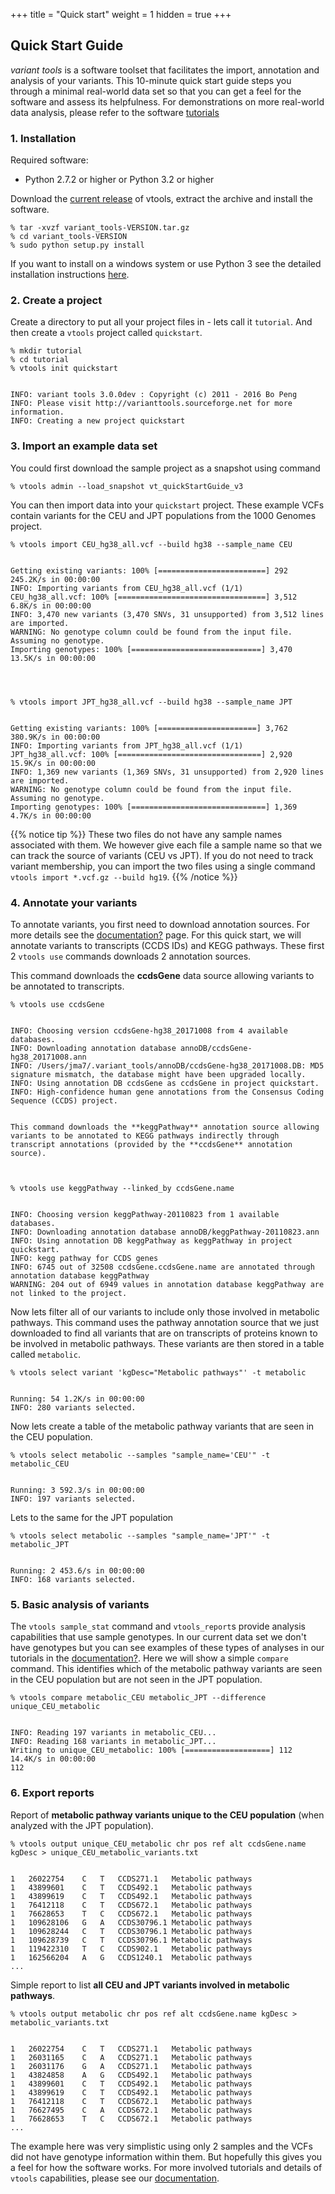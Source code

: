 +++
title = "Quick start"
weight = 1
hidden = true
+++


## Quick Start Guide


*variant tools* is a software toolset that facilitates the import, annotation and analysis of your variants. This 10-minute quick start guide steps you through a minimal real-world data set so that you can get a feel for the software and assess its helpfulness. For demonstrations on more real-world data analysis, please refer to the software [tutorials][2]


### 1. Installation

Required software: 

*   Python 2.7.2 or higher or Python 3.2 or higher 

Download the [current release][3] of vtools, extract the archive and install the software. 



    % tar -xvzf variant_tools-VERSION.tar.gz
    % cd variant_tools-VERSION
    % sudo python setup.py install
    

If you want to install on a windows system or use Python 3 see the detailed installation instructions [here][3]. 



### 2. Create a project

Create a directory to put all your project files in - lets call it `tutorial`. And then create a `vtools` project called `quickstart`. 



    % mkdir tutorial 
    % cd tutorial
    % vtools init quickstart
    

    INFO: variant tools 3.0.0dev : Copyright (c) 2011 - 2016 Bo Peng
    INFO: Please visit http://varianttools.sourceforge.net for more information.
    INFO: Creating a new project quickstart
    


### 3. Import an example data set


You could first download the sample project as a snapshot using command 

    % vtools admin --load_snapshot vt_quickStartGuide_v3

    
You can then import data into your `quickstart` project. These example VCFs contain variants for the CEU and JPT populations from the 1000 Genomes project. 

 
    % vtools import CEU_hg38_all.vcf --build hg38 --sample_name CEU
    

    Getting existing variants: 100% [========================] 292 245.2K/s in 00:00:00
    INFO: Importing variants from CEU_hg38_all.vcf (1/1)
    CEU_hg38_all.vcf: 100% [=================================] 3,512 6.8K/s in 00:00:00
    INFO: 3,470 new variants (3,470 SNVs, 31 unsupported) from 3,512 lines are imported.
    WARNING: No genotype column could be found from the input file. Assuming no genotype.
    Importing genotypes: 100% [=============================] 3,470 13.5K/s in 00:00:00
    



    % vtools import JPT_hg38_all.vcf --build hg38 --sample_name JPT
    

    Getting existing variants: 100% [======================] 3,762 380.9K/s in 00:00:00
    INFO: Importing variants from JPT_hg38_all.vcf (1/1)
    JPT_hg38_all.vcf: 100% [================================] 2,920 15.9K/s in 00:00:00
    INFO: 1,369 new variants (1,369 SNVs, 31 unsupported) from 2,920 lines are imported.
    WARNING: No genotype column could be found from the input file. Assuming no genotype.
    Importing genotypes: 100% [==============================] 1,369 4.7K/s in 00:00:00

    


{{% notice tip %}}
These two files do not have any sample names associated with them. We however give each file a sample name so that we can track the source of variants (CEU vs JPT). If you do not need to track variant membership, you can import the two files using a single command `vtools import *.vcf.gz --build hg19`. 
{{% /notice %}}
    



### 4. Annotate your variants

To annotate variants, you first need to download annotation sources. For more details see the [documentation][2][?][2] page. For this quick start, we will annotate variants to transcripts (CCDS IDs) and KEGG pathways. These first 2 `vtools use` commands downloads 2 annotation sources. 

This command downloads the **ccdsGene** data source allowing variants to be annotated to transcripts. 



    % vtools use ccdsGene
    

    INFO: Choosing version ccdsGene-hg38_20171008 from 4 available databases.
    INFO: Downloading annotation database annoDB/ccdsGene-hg38_20171008.ann
    INFO: /Users/jma7/.variant_tools/annoDB/ccdsGene-hg38_20171008.DB: MD5 signature mismatch, the database might have been upgraded locally.
    INFO: Using annotation DB ccdsGene as ccdsGene in project quickstart.
    INFO: High-confidence human gene annotations from the Consensus Coding Sequence (CCDS) project.
        

    This command downloads the **keggPathway** annotation source allowing variants to be annotated to KEGG pathways indirectly through transcript annotations (provided by the **ccdsGene** annotation source). 



    % vtools use keggPathway --linked_by ccdsGene.name
    

    INFO: Choosing version keggPathway-20110823 from 1 available databases.
    INFO: Downloading annotation database annoDB/keggPathway-20110823.ann
    INFO: Using annotation DB keggPathway as keggPathway in project quickstart.
    INFO: kegg pathway for CCDS genes
    INFO: 6745 out of 32508 ccdsGene.ccdsGene.name are annotated through annotation database keggPathway
    WARNING: 204 out of 6949 values in annotation database keggPathway are not linked to the project.
    

Now lets filter all of our variants to include only those involved in metabolic pathways. This command uses the pathway annotation source that we just downloaded to find all variants that are on transcripts of proteins known to be involved in metabolic pathways. These variants are then stored in a table called `metabolic`. 



    % vtools select variant 'kgDesc="Metabolic pathways"' -t metabolic                                                                                     
    

    Running: 54 1.2K/s in 00:00:00
    INFO: 280 variants selected.
    

Now lets create a table of the metabolic pathway variants that are seen in the CEU population. 



    % vtools select metabolic --samples "sample_name='CEU'" -t metabolic_CEU
    

    Running: 3 592.3/s in 00:00:00                                                                              
    INFO: 197 variants selected.
    

Lets to the same for the JPT population 



    % vtools select metabolic --samples "sample_name='JPT'" -t metabolic_JPT
    

    Running: 2 453.6/s in 00:00:00                                                  
    INFO: 168 variants selected.
    


### 5. Basic analysis of variants

The `vtools sample_stat` command and `vtools_report`s provide analysis capabilities that use sample genotypes. In our current data set we don't have genotypes but you can see examples of these types of analyses in our tutorials in the [documentation][2][?][2]. Here we will show a simple `compare` command. This identifies which of the metabolic pathway variants are seen in the CEU population but are not seen in the JPT population. 



    % vtools compare metabolic_CEU metabolic_JPT --difference unique_CEU_metabolic
    

    INFO: Reading 197 variants in metabolic_CEU...
    INFO: Reading 168 variants in metabolic_JPT...
    Writing to unique_CEU_metabolic: 100% [===================] 112 14.4K/s in 00:00:00
    112



### 6. Export reports

Report of **metabolic pathway variants unique to the CEU population** (when analyzed with the JPT population). 



    % vtools output unique_CEU_metabolic chr pos ref alt ccdsGene.name kgDesc > unique_CEU_metabolic_variants.txt
    

    1   26022754    C   T   CCDS271.1   Metabolic pathways
    1   43899601    C   T   CCDS492.1   Metabolic pathways
    1   43899619    C   T   CCDS492.1   Metabolic pathways
    1   76412118    C   T   CCDS672.1   Metabolic pathways
    1   76628653    T   C   CCDS672.1   Metabolic pathways
    1   109628106   G   A   CCDS30796.1 Metabolic pathways
    1   109628244   C   T   CCDS30796.1 Metabolic pathways
    1   109628739   C   T   CCDS30796.1 Metabolic pathways
    1   119422310   T   C   CCDS902.1   Metabolic pathways
    1   162566204   A   G   CCDS1240.1  Metabolic pathways
    ...
    

Simple report to list **all CEU and JPT variants involved in metabolic pathways**. 



    % vtools output metabolic chr pos ref alt ccdsGene.name kgDesc > metabolic_variants.txt
    

    1   26022754    C   T   CCDS271.1   Metabolic pathways
    1   26031165    C   A   CCDS271.1   Metabolic pathways
    1   26031176    G   A   CCDS271.1   Metabolic pathways
    1   43824858    A   G   CCDS492.1   Metabolic pathways
    1   43899601    C   T   CCDS492.1   Metabolic pathways
    1   43899619    C   T   CCDS492.1   Metabolic pathways
    1   76412118    C   T   CCDS672.1   Metabolic pathways
    1   76627495    C   A   CCDS672.1   Metabolic pathways
    1   76628653    T   C   CCDS672.1   Metabolic pathways
    ...
    

The example here was very simplistic using only 2 samples and the VCFs did not have genotype information within them. But hopefully this gives you a feel for how the software works. For more involved tutorials and details of `vtools` capabilities, please see our [documentation][2].


 [2]:    /documentation/tutorials/
 [3]:  installation
